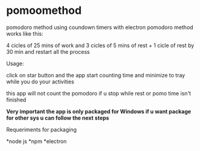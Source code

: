 # pomoomethod


pomodoro method using coundown timers with electron
pomodoro method works like this:

4 cicles of 25 mins of work and 3 cicles of 5 mins of rest + 1 cicle of rest by 30 min and restart all the process


Usage:

click on star button and the app start counting time and minimize to tray while you do your activities

this app will not count the pomodoro if u stop while rest or pomo time isn't finished


__Very important the app is only packaged for Windows if u want package for other sys u can follow the next steps__


Requeriments for packaging

*node js
*npm
*electron